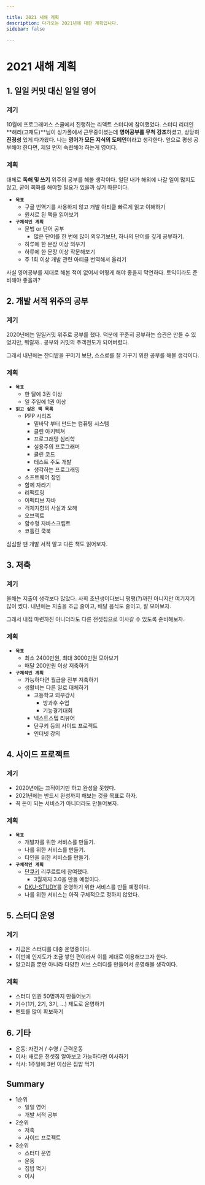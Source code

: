 ```yaml
---

title: 2021 새해 계획
description: 다가오는 2021년에 대한 계획입니다.
sidebar: false

---
```


# 2021 새해 계획 

## 1. 일일 커밋 대신 일일 영어

### 계기

10월에 프로그래머스 스쿨에서 진행하는 리액트 스터디에 참여했었다.
스터디 리더인 **해리(고재도)**님이 싱가폴에서 근무중이셨는데 **영어공부를 무척 강조**하셨고, 상당히 **진정성** 있게 다가왔다.
나는 **영어가 모든 지식의 도메인**이라고 생각한다.
앞으로 평생 공부해야 한다면, 제일 먼저 숙련해야 하는게 영어다.

### 계획

대체로 **독해 및 쓰기** 위주의 공부를 해볼 생각이다.
일단 내가 해외에 나갈 일이 많지도 않고, 굳이 회화를 해야할 필요가 있을까 싶기 때문이다.

- **`목표`** 
  - 구글 번역기를 사용하지 않고 개발 아티클 빠르게 읽고 이해하기
  - 원서로 된 책을 읽어보기
- **`구체적인 계획`**
  - 문법 or 단어 공부
    - 많은 단어를 한 번에 많이 외우기보단, 하나의 단어를 깊게 공부하기.
  - 하루에 한 문장 이상 외우기 
  - 하루에 한 문장 이상 작문해보기
  - 주 1회 이상 개발 관련 아티클 번역해서 올리기
  
사실 영어공부를 제대로 해본 적이 없어서 어떻게 해야 좋을지 막연하다. 토익이라도 준비해야 좋을까?

## 2. 개발 서적 위주의 공부

### 계기

2020년에는 일일커밋 위주로 공부를 했다.
덕분에 꾸준히 공부하는 습관은 만들 수 있었지만, 뭐랄까.. 공부와 커밋의 주객전도가 되어버렸다.

그래서 내년에는 잔디밭을 꾸미기 보단, 스스로를 잘 가꾸기 위한 공부를 해볼 생각이다.

### 계획

- **`목표`**
  - 한 달에 3권 이상
  - 일 주일에 1권 이상
- **`읽고 싶은 책 목록`**
  - PPP 시리즈
    - 밑바닥 부터 만드는 컴퓨팅 시스템
    - 클린 아키텍쳐
    - 프로그래밍 심리학
    - 실용주의 프로그래머
    - 클린 코드
    - 테스트 주도 개발
    - 생각하는 프로그래밍
  - 소프트웨어 장인
  - 함께 자라기
  - 리팩토링
  - 이펙티브 자바
  - 객체지향의 사실과 오해
  - 오브젝트
  - 함수형 자바스크립트
  - 코틀린 쿡북

심심할 땐 개발 서적 말고 다른 책도 읽어보자.

## 3. 저축

### 계기

올해는 지출이 생각보다 많았다. 사회 초년생이다보니 펑펑(?)까진 아니지만 여기저기 많이 썼다.
내년에는 지출을 조금 줄이고, 배달 음식도 줄이고, 잘 모아보자.

그래서 내집 마련까진 아니더라도 다른 전셋집으로 이사갈 수 있도록 준비해보자.

### 계획

- **`목표`**
  - 최소 2400만원, 최대 3000만원 모아보기
  - 매달 200만원 이상 저축하기
- **`구체적인 계획`**
  - 가능하다면 월급을 전부 저축하기
  - 생활비는 다른 일로 대체하기
    - 고등학교 외부강사
      - 방과후 수업
      - 기능경기대회
    - 넥스트스텝 리뷰어
    - 단쿠키 등의 사이드 프로젝트
    - 인터넷 강의

## 4. 사이드 프로젝트

### 계기

- 2020년에는 끄적이기만 하고 완성을 못했다.
- 2021년에는 반드시 완성까지 해보는 것을 목표로 하자.
- 꼭 돈이 되는 서비스가 아니더라도 만들어보자.

### 계획

- **`목표`**
  - 개발자를 위한 서비스를 만들기.
  - 나를 위한 서비스를 만들기.
  - 타인을 위한 서비스를 만들기.
- **`구체적인 계획`**
  - [단쿠키](https://programmers.co.kr/competitions/779/2021-kakaocommerce-fe-recruitment) 리쿠르트에 참여했다.
    - 3월까지 3.0을 만들 예정이다.
  - [DKU-STUDY](https://github.com/DKU-STUDY)를 운영하기 위한 서비스를 만들 예정이다.
  - 나를 위한 서비스는 아직 구체적으로 정하지 않았다.

## 5. 스터디 운영

### 계기

- 지금은 스터디를 대충 운영중이다.
- 이번에 인지도가 조금 쌓인 편이라서 이를 제대로 이용해보고자 한다.
- 알고리즘 뿐만 아니라 다양한 서브 스터디를 만들어서 운영해볼 생각이다.

### 계획

- 스터디 인원 50명까지 만들어보기
- 기수(1기, 2기, 3기, ...) 제도로 운영하기
- 멘토를 많이 확보하기

## 6. 기타

- 운동: 자전거 / 수영 / 근력운동
- 이사: 새로운 전셋집 알아보고 가능하다면 이사하기
- 식사: 1주일에 3번 이상은 집밥 먹기

## Summary

- 1순위
  - 일일 영어
  - 개발 서적 공부
- 2순위
  - 저축
  - 사이드 프로젝트
- 3순위
  - 스터디 운영
  - 운동
  - 집밥 먹기
  - 이사
  